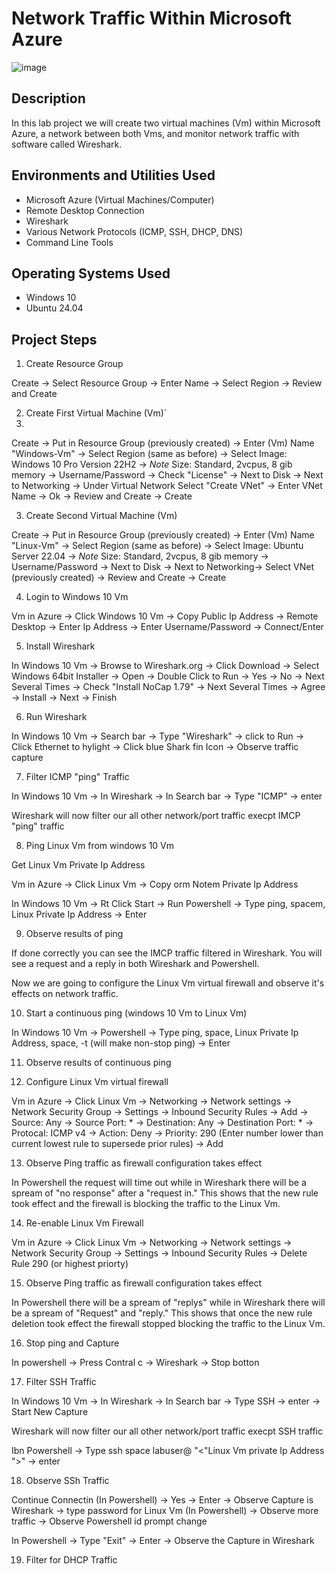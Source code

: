 # Network Traffic Within Microsoft Azure

![image](https://github.com/user-attachments/assets/1b409f85-58eb-49c7-af18-890bba03dae9)

<h2>Description</h2>
In this lab project we will create two virtual machines (Vm) within Microsoft Azure, a network between both Vms, and monitor network traffic with software called Wireshark. 


<h2>Environments and Utilities Used</h2>

- Microsoft Azure (Virtual Machines/Computer)
- Remote Desktop Connection 
- Wireshark
- Various Network Protocols (ICMP, SSH, DHCP, DNS)
- Command Line Tools

<h2>Operating Systems Used </h2>

- Windows 10
- Ubuntu 24.04

<h2>Project Steps</h2>

1. Create Resource Group
 <p> 
</p>

Create -> Select Resource Group -> Enter Name -> Select Region -> Review and Create
 <p> 
</p>

2. Create First Virtual Machine (Vm)\`
3. 
 <p> 
</p>

Create -> Put in Resource Group (previously created) -> Enter (Vm) Name "Windows-Vm" -> Select Region (same as before) -> Select Image: Windows 10 Pro Version 22H2 -> *Note* Size: Standard, 2vcpus, 8 gib memory -> Username/Password -> Check "License" -> Next to Disk -> Next to Networking -> Under Virtual Network Select "Create VNet" -> Enter VNet Name -> Ok -> Review and Create -> Create
 <p> 
</p>

3. Create Second Virtual Machine (Vm) 
 <p> 
</p>

Create -> Put in Resource Group (previously created) -> Enter (Vm) Name "Linux-Vm" -> Select Region (same as before) -> Select Image: Ubuntu Server 22.04 -> *Note* Size: Standard, 2vcpus, 8 gib memory -> Username/Password -> Next to Disk -> Next to Networking-> Select VNet (previously created) -> Review and Create -> Create
 <p> 
</p>

4. Login to Windows 10 Vm

Vm in Azure -> Click Windows 10 Vm -> Copy Public Ip Address -> Remote Desktop -> Enter Ip Address -> Enter Username/Password -> Connect/Enter

5. Install Wireshark 

In Windows 10 Vm -> Browse to Wireshark.org -> Click Download -> Select Windows 64bit Installer -> Open -> Double Click to Run -> Yes -> No -> Next Several Times -> Check "Install NoCap 1.79" -> Next Several Times -> Agree -> Install -> Next -> Finish

6. Run Wireshark

In Windows 10 Vm -> Search bar -> Type "Wireshark" -> click to Run -> Click Ethernet to hylight -> Click blue Shark fin Icon -> Observe traffic capture

7. Filter ICMP "ping" Traffic

In Windows 10 Vm -> In Wireshark -> In Search bar -> Type "ICMP" -> enter

Wireshark will now filter our all other network/port traffic execpt IMCP "ping" traffic

8. Ping Linux Vm from windows 10 Vm

Get Linux Vm Private Ip Address

Vm in Azure -> Click Linux Vm -> Copy orm Notem Private Ip Address

In Windows 10 Vm -> Rt Click Start -> Run Powershell -> Type ping, spacem, Linux Private Ip Address -> Enter

9. Observe results of ping

If done correctly you can see the IMCP traffic filtered in Wireshark. You will see a request and a reply in both Wireshark and Powershell.

Now we are going to configure the Linux Vm virtual firewall and observe it's effects on network traffic.

10. Start a continuous ping (windows 10 Vm to Linux Vm)

In Windows 10 Vm -> Powershell -> Type ping, space, Linux Private Ip Address, space, -t (will make non-stop ping) -> Enter

11. Observe results of continuous ping

12. Configure Linux Vm virtual firewall

Vm in Azure -> Click Linux Vm -> Networking -> Network settings -> Network Security Group -> Settings -> Inbound Security Rules -> Add -> Source: Any -> Source Port: * -> Destination: Any -> Destination Port: * -> Protocal: ICMP v4 -> Action: Deny -> Priority: 290 (Enter number lower than current lowest rule to supersede prior rules) -> Add

13. Observe Ping traffic as firewall configuration takes effect

In Powershell the request will time out while in Wireshark there will be a spream of "no response" after a "request in." This shows that the new rule took effect and the firewall is blocking the traffic to the Linux Vm.

14. Re-enable Linux Vm Firewall

Vm in Azure -> Click Linux Vm -> Networking -> Network settings -> Network Security Group -> Settings -> Inbound Security Rules -> Delete Rule 290 (or highest priorty)

15. Observe Ping traffic as firewall configuration takes effect

In Powershell there will be a spream of "replys" while in Wireshark there will be a spream of "Request" and "reply." This shows that once the new rule deletion took effect the firewall stopped blocking the traffic to the Linux Vm.

16. Stop ping and Capture

In powershell -> Press Contral c -> Wireshark -> Stop botton

17. Filter SSH Traffic

In Windows 10 Vm -> In Wireshark -> In Search bar -> Type SSH -> enter -> Start New Capture

Wireshark will now filter our all other network/port traffic execpt SSH traffic

Ibn Powershell -> Type ssh space labuser@ "<"Linux Vm private Ip Address ">" -> enter

18. Observe SSh Traffic

Continue Connectin (In Powershell) -> Yes -> Enter -> Observe Capture is Wireshark -> type password for Linux Vm (In Powershell) -> Observe more traffic -> Observe Powershell id prompt change

In Powershell -> Type "Exit" -> Enter -> Observe the Capture in Wireshark

19. Filter for DHCP Traffic
